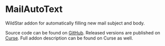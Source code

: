 MailAutoText
============

WildStar addon for automatically filling new mail subject and body.

Source code can be found on [GitHub](https://github.com/kaporten/MailAutoText).
Released versions are published on [Curse](http://www.curse.com/ws-addons/WildStar/221379-mailautotext). Full addon description can be found on Curse as well.
